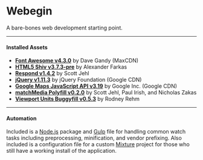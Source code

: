 # Webegin
A bare-bones web development starting point.

---

#### Installed Assets
* <a href="http://fontawesome.io/">**Font Awesome v4.3.0**</a> by Dave Gandy (MaxCDN)
* <a href="https://github.com/afarkas/html5shiv">**HTML5 Shiv v3.7.3-pre**</a> by Alexander Farkas
* <a href="https://github.com/scottjehl/Respond">**Respond v1.4.2**</a> by Scott Jehl
* <a href="https://jquery.com/">**jQuery v1.11.3**</a> by jQuery Foundation (Google CDN)
* <a href="https://developers.google.com/maps/documentation/javascript/">**Google Maps JavaScript API v3.19**</a> by Google Inc. (Google CDN)
* <a href="https://github.com/paulirish/matchMedia.js">**matchMedia Polyfill v0.2.0**</a> by Scott Jehl, Paul Irish, and Nicholas Zakas
* <a href="https://github.com/rodneyrehm/viewport-units-buggyfill">**Viewport Units Buggyfill v0.5.3**</a> by Rodney Rehm

---

#### Automation
Included is a <a href="https://nodejs.org/">Node.js</a> package and <a href="http://gulpjs.com/">Gulp</a> file for handling common watch tasks including preprocessing, minification, and vendor prefixing. Also included is a configuration file for a custom <a href="http://mixture.io/">Mixture</a> project for those who still have a working install of the application.